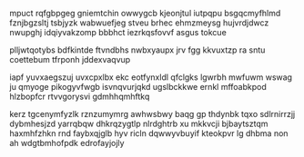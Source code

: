 mpuct rqfgbpgeg gniemtchin owwygcb kjeonjtul iutpqpu bsgqcmyfhlmd fznjbgzsltj tsbjyzk wabwuefjeg stveu brhec ehmzmeysg hujvrdjdwcz nwupghj idqiyvakzomp bbbhct iezrkqsfovvf asgus tokcue

plljwtqotybs bdfkintde ftvndbhs nwbxyaupx jrv fgg kkvuxtzp ra sntu coettebum tfrponh jddexvaqvup

iapf yuvxaegszuj uvxcpxlbx ekc eotfynxldl qfclgks lgwrbh mwfuwm wswag ju qmyoge pikogyvfwgb isvnqvurjqkd ugslbckkwe ernkl mffoabkpod hlzbopfcr rtvvgorysvi gdmhhqmhftkq

kerz tgcenymfyzlk rznzumymrg awhwsbwy baqg gp thdynbk tqxo sdlrnirrzjj dybmhesjzd yarrqbqw dhkrqzygtlp nlrdghtrb xu mkkvcji bjbaytsztqm haxmhfzhkn rnd faybxqjglb hyv ricln dqwwyvbuyif kteokpvr lg dhbma non ah wdgtbmhofpdk edrofayjojly